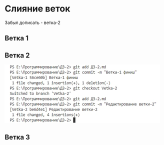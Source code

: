 # Слияние веток

Забыл дописать - ветка-2

## Ветка 1

## Ветка 2

![Скриншот Редактирование_ветки-2.jpg](Редактирование_ветки-2.jpg)

## Ветка 3
